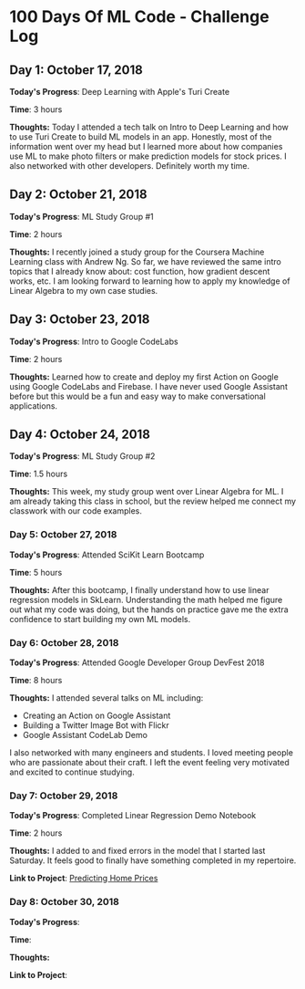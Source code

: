# 100 Days Of ML Code - Challenge Log

## Day 1: October 17, 2018

**Today's Progress**: Deep Learning with Apple's Turi Create

**Time**: 3 hours

**Thoughts:** Today I attended a tech talk on Intro to Deep Learning and how to use Turi Create to build ML models in an app. Honestly, most of the information went over my head but I learned more about how companies use ML to make photo filters or make prediction models for stock prices. I also networked with other developers. Definitely worth my time.


## Day 2: October 21, 2018

**Today's Progress**: ML Study Group #1

**Time**: 2 hours

**Thoughts:** I recently joined a study group for the Coursera Machine Learning class with Andrew Ng. So far, we have reviewed the same intro topics that I already know about: cost function, how gradient descent works, etc. I am looking forward to learning how to apply my knowledge of Linear Algebra to my own case studies.


## Day 3: October 23, 2018

**Today's Progress**: Intro to Google CodeLabs

**Time**: 2 hours

**Thoughts:** Learned how to create and deploy my first Action on Google using Google CodeLabs and Firebase. I have never used Google Assistant before but this would be a fun and easy way to make conversational applications.


## Day 4: October 24, 2018

**Today's Progress**: ML Study Group #2

**Time**: 1.5 hours

**Thoughts:** This week, my study group went over Linear Algebra for ML. I am already taking this class in school, but the review helped me connect my classwork with our code examples.


### Day 5: October 27, 2018

**Today's Progress**: Attended SciKit Learn Bootcamp

**Time**: 5 hours

**Thoughts:** After this bootcamp, I finally understand how to use linear regression models in SkLearn. Understanding the math helped me figure out what my code was doing, but the hands on practice gave me the extra confidence to start building my own ML models.


### Day 6: October 28, 2018

**Today's Progress**: Attended Google Developer Group DevFest 2018

**Time**: 8 hours

**Thoughts:** I attended several talks on ML including:
* Creating an Action on Google Assistant
* Building a Twitter Image Bot with Flickr
* Google Assistant CodeLab Demo

I also networked with many engineers and students. I loved meeting people who are passionate about their craft. I left the event feeling very motivated and excited to continue studying.


### Day 7: October 29, 2018

**Today's Progress**: Completed Linear Regression Demo Notebook

**Time**: 2 hours

**Thoughts:** I added to and fixed errors in the model that I started last Saturday. It feels good to finally have something completed in my repertoire.

**Link to Project**: [Predicting Home Prices](https://github.com/carlymichele/linear_regression_demo)


### Day 8: October 30, 2018

**Today's Progress**:

**Time**:

**Thoughts:**

**Link to Project**: [ ](https://github.com/carlymichele)

